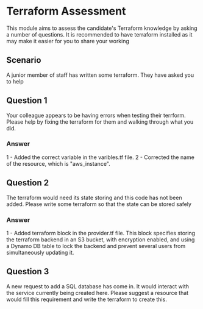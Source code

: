 # Terraform Assessment

This module aims to assess the candidate's Terraform knowledge by asking a number of questions. It is recommended to have terraform installed as it may make it easier for you to share your working

## Scenario

A junior member of staff has written some terraform. They have asked you to help

## Question 1

Your colleague appears to be having errors when testing their terrform. Please help by fixing the terraform for them and walking through what you did.

### Answer

1 - Added the correct variable in the varibles.tf file.
2 - Corrected the name of the resource, which is "aws_instance".

## Question 2

The terraform would need its state storing and this code has not been added. Please write some terraform so that the state can be stored safely

### Answer

1 - Added terraform block in the provider.tf file. This block specifies storing the terraform backend in an S3 bucket, with encryption enabled, and using a Dynamo DB table to lock the backend and prevent several users from simultaneously updating it.

## Question 3

A new request to add a SQL database has come in. It would interact with the service currently being created here. Please suggest a resource that would fill this requirement and write the terraform to create this.
